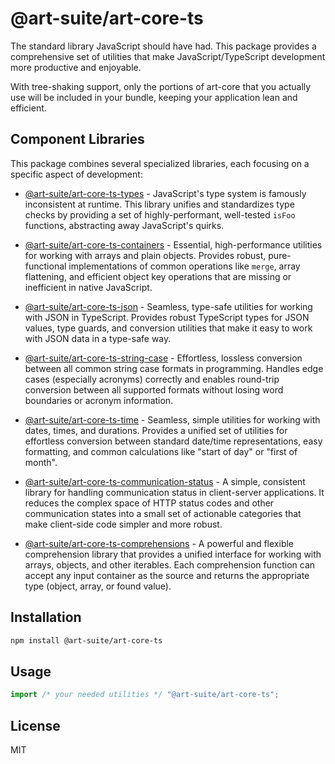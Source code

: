 # @art-suite/art-core-ts

The standard library JavaScript should have had. This package provides a comprehensive set of utilities that make JavaScript/TypeScript development more productive and enjoyable.

With tree-shaking support, only the portions of art-core that you actually use will be included in your bundle, keeping your application lean and efficient.

## Component Libraries

This package combines several specialized libraries, each focusing on a specific aspect of development:

- [@art-suite/art-core-ts-types](https://npmjs.com/@art-suite/art-core-ts-types) - JavaScript's type system is famously inconsistent at runtime. This library unifies and standardizes type checks by providing a set of highly-performant, well-tested `isFoo` functions, abstracting away JavaScript's quirks.

- [@art-suite/art-core-ts-containers](https://npmjs.com/@art-suite/art-core-ts-containers) - Essential, high-performance utilities for working with arrays and plain objects. Provides robust, pure-functional implementations of common operations like `merge`, array flattening, and efficient object key operations that are missing or inefficient in native JavaScript.

- [@art-suite/art-core-ts-json](https://npmjs.com/@art-suite/art-core-ts-json) - Seamless, type-safe utilities for working with JSON in TypeScript. Provides robust TypeScript types for JSON values, type guards, and conversion utilities that make it easy to work with JSON data in a type-safe way.

- [@art-suite/art-core-ts-string-case](https://npmjs.com/@art-suite/art-core-ts-string-case) - Effortless, lossless conversion between all common string case formats in programming. Handles edge cases (especially acronyms) correctly and enables round-trip conversion between all supported formats without losing word boundaries or acronym information.

- [@art-suite/art-core-ts-time](https://npmjs.com/@art-suite/art-core-ts-time) - Seamless, simple utilities for working with dates, times, and durations. Provides a unified set of utilities for effortless conversion between standard date/time representations, easy formatting, and common calculations like "start of day" or "first of month".

- [@art-suite/art-core-ts-communication-status](https://npmjs.com/@art-suite/art-core-ts-communication-status) - A simple, consistent library for handling communication status in client-server applications. It reduces the complex space of HTTP status codes and other communication states into a small set of actionable categories that make client-side code simpler and more robust.

- [@art-suite/art-core-ts-comprehensions](https://npmjs.com/@art-suite/art-core-ts-comprehensions) - A powerful and flexible comprehension library that provides a unified interface for working with arrays, objects, and other iterables. Each comprehension function can accept any input container as the source and returns the appropriate type (object, array, or found value).

## Installation

```bash
npm install @art-suite/art-core-ts
```

## Usage

```typescript
import /* your needed utilities */ "@art-suite/art-core-ts";
```

## License

MIT
